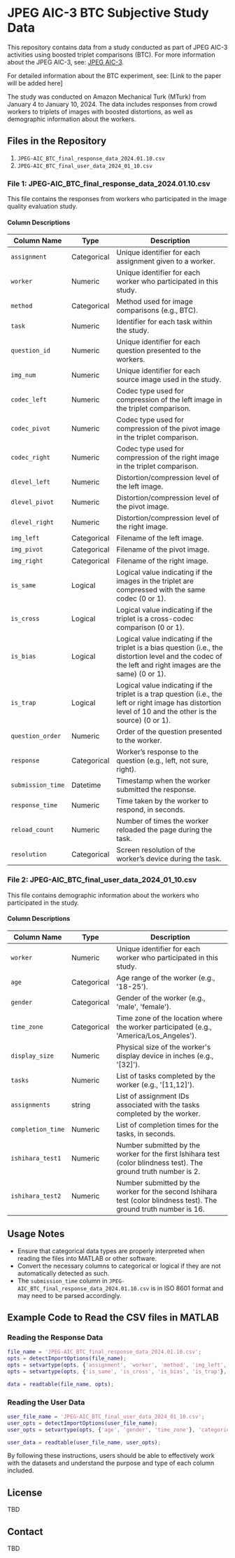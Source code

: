 # JPEG AIC-3 BTC Subjective Study Data

This repository contains data from a study conducted as part of JPEG AIC-3 activities using boosted triplet comparisons (BTC). For more information about the JPEG AIC-3, see: [JPEG AIC-3](https://jpeg.org/aic/index.html).

For detailed information about the BTC experiment, see: [Link to the paper will be added here]

The study was conducted on Amazon Mechanical Turk (MTurk) from January 4 to January 10, 2024. The data includes responses from crowd workers to triplets of images with boosted distortions, as well as demographic information about the workers.

## Files in the Repository

1. `JPEG-AIC_BTC_final_response_data_2024.01.10.csv`
2. `JPEG-AIC_BTC_final_user_data_2024_01_10.csv`

### File 1: JPEG-AIC_BTC_final_response_data_2024.01.10.csv

This file contains the responses from workers who participated in the image quality evaluation study.

#### Column Descriptions

| Column Name       | Type        | Description                                                                                                                      |
|-------------------|-------------|-------------------------------------------------------------------------------------------------------------------------------------------------------------|
| `assignment`      | Categorical | Unique identifier for each assignment given to a worker.                                                                                                    |
| `worker`          | Numeric     | Unique identifier for each worker who participated in this study.                                                                                           |
| `method`          | Categorical | Method used for image comparisons (e.g., BTC).                                                                                                              |
| `task`            | Numeric     | Identifier for each task within the study.                                                                                                                  |
| `question_id`     | Numeric     | Unique identifier for each question presented to the workers.                                                                                               |
| `img_num`         | Numeric     | Unique identifier for each source image used in the study.                                                                                                  |
| `codec_left`      | Numeric     | Codec type used for compression of the left image in the triplet comparison.                                                                                |
| `codec_pivot`     | Numeric     | Codec type used for compression of the pivot image in the triplet comparison.                                                                               |
| `codec_right`     | Numeric     | Codec type used for compression of the right image in the triplet comparison.                                                                               |
| `dlevel_left`     | Numeric     | Distortion/compression level of the left image.                                                                                                             |
| `dlevel_pivot`    | Numeric     | Distortion/compression level of the pivot image.                                                                                                            |
| `dlevel_right`    | Numeric     | Distortion/compression level of the right image.                                                                                                            |
| `img_left`        | Categorical | Filename of the left image.                                                                                                                                 |
| `img_pivot`       | Categorical | Filename of the pivot image.                                                                                                                                |
| `img_right`       | Categorical | Filename of the right image.                                                                                                                                |
| `is_same`         | Logical     | Logical value indicating if the images in the triplet are compressed with the same codec (0 or 1).                                                          |
| `is_cross`        | Logical     | Logical value indicating if the triplet is a cross-codec comparison (0 or 1).                                                                               |
| `is_bias`         | Logical     | Logical value indicating if the triplet is a bias question (i.e., the distortion level and the codec of the left and right images are the same) (0 or 1).   |
| `is_trap`         | Logical     | Logical value indicating if the triplet is a trap question (i.e., the left or right image has distortion level of 10 and the other is the source) (0 or 1). |
| `question_order`  | Numeric     | Order of the question presented to the worker.                                                                                                              |
| `response`        | Categorical | Worker’s response to the question (e.g., left, not sure, right).                                                                                            |
| `submission_time` | Datetime    | Timestamp when the worker submitted the response.                                                                                                           |
| `response_time`   | Numeric     | Time taken by the worker to respond, in seconds.                                                                                                            |
| `reload_count`    | Numeric     | Number of times the worker reloaded the page during the task.                                                                                               |
| `resolution`      | Categorical | Screen resolution of the worker’s device during the task.                                                                                                   |

### File 2: JPEG-AIC_BTC_final_user_data_2024_01_10.csv

This file contains demographic information about the workers who participated in the study.

#### Column Descriptions

| Column Name      | Type        | Description                                                                                                          |
|------------------|-------------|----------------------------------------------------------------------------------------------------------------------|
| `worker`         | Numeric     | Unique identifier for each worker who participated in this study.                                                    |
| `age`            | Categorical | Age range of the worker (e.g., '18-25').                                                                             |
| `gender`         | Categorical | Gender of the worker (e.g., 'male', 'female').                                                                       |
| `time_zone`      | Categorical | Time zone of the location where the worker participated (e.g., 'America/Los_Angeles').                               |
| `display_size`   | Numeric     | Physical size of the worker's display device in inches (e.g., '[32]').                                               |
| `tasks`          | Numeric     | List of tasks completed by the worker (e.g., '[11,12]').                                                             |
| `assignments`    | string      | List of assignment IDs associated with the tasks completed by the worker.                                            |
| `completion_time`| Numeric     | List of completion times for the tasks, in seconds.                                                                  |
| `ishihara_test1` | Numeric     | Number submitted by the worker for the first Ishihara test (color blindness test). The ground truth number is 2.     |
| `ishihara_test2` | Numeric     | Number submitted by the worker for the second Ishihara test (color blindness test). The ground truth number is 16.   |

## Usage Notes

- Ensure that categorical data types are properly interpreted when reading the files into MATLAB or other software.
- Convert the necessary columns to categorical or logical if they are not automatically detected as such.
- The `submission_time` column in `JPEG-AIC_BTC_final_response_data_2024.01.10.csv` is in ISO 8601 format and may need to be parsed accordingly.

## Example Code to Read the CSV files in MATLAB

### Reading the Response Data

```matlab
file_name = 'JPEG-AIC_BTC_final_response_data_2024.01.10.csv';
opts = detectImportOptions(file_name);
opts = setvartype(opts, {'assignment', 'worker', 'method', 'img_left', 'img_pivot', 'img_right', 'response', 'resolution'}, 'categorical');
opts = setvartype(opts, {'is_same', 'is_cross', 'is_bias', 'is_trap'}, 'logical');

data = readtable(file_name, opts);
```

### Reading the User Data

```matlab
user_file_name = 'JPEG-AIC_BTC_final_user_data_2024_01_10.csv';
user_opts = detectImportOptions(user_file_name);
user_opts = setvartype(opts, {'age', 'gender', 'time_zone'}, 'categorical');

user_data = readtable(user_file_name, user_opts);
```

By following these instructions, users should be able to effectively work with the datasets and understand the purpose and type of each column included.

## License

TBD

## Contact

TBD
